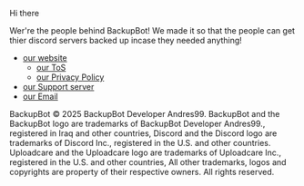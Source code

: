 Hi there

Wer're the people behind BackupBot!
We made it so that the people can get thier discord servers backed up incase they needed anything!

- [our website](https://backupbotlol.github.io/website/)
  - [our ToS](https://backupbotlol.github.io/website/terms)
  - [our Privacy Policy](https://backupbotlol.github.io/website/privacy)
- [our Support server](https://discord.gg/Xnh5ckQVyV)
- [our Email](mailto:andres-backupbot@proton.me)


BackupBot © 2025 BackupBot Developer Andres99. BackupBot and the BackupBot logo are trademarks of BackupBot Developer Andres99., registered in Iraq and other countries, Discord and the Discord logo are trademarks of Discord Inc., registered in the U.S. and other countries. Uploadcare and the Uploadcare logo are trademarks of Uploadcare Inc., registered in the U.S. and other countries, All other trademarks, logos and copyrights are property of their respective owners. All rights reserved.
